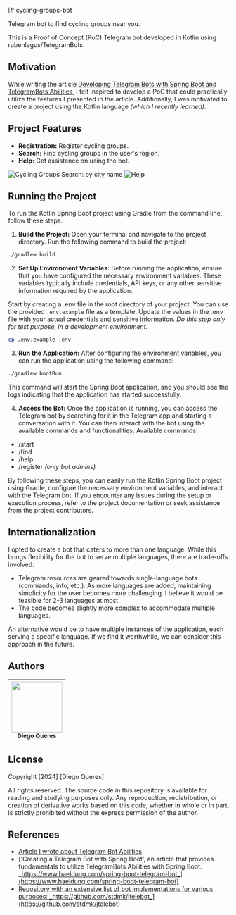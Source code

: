 [# cycling-groups-bot

Telegram bot to find cycling groups near you.

This is a Proof of Concept (PoC) Telegram bot developed in Kotlin using rubenlagus/TelegramBots.

## Motivation

While writing the article [Developing Telegram Bots with Spring Boot and TelegramBots Abilities](#), I felt inspired to develop a PoC that could practically utilize the features I presented in the article. Additionally, I was motivated to create a project using the Kotlin language _(which I recently learned)_.

## Project Features

- **Registration:** Register cycling groups.
- **Search:** Find cycling groups in the user's region.
- **Help:** Get assistance on using the bot.

![Cycling Groups Search: by city name](doc/imgs/Screenrecorder-2024-06-08-18-32-57-500.gif)
![Help](doc/imgs/Screenrecorder-2024-06-08-18-29-14-374.gif)

## Running the Project

To run the Kotlin Spring Boot project using Gradle from the command line, follow these steps:

1. **Build the Project:**
Open your terminal and navigate to the project directory.
Run the following command to build the project:
```bash
./gradlew build
```
2. **Set Up Environment Variables:**
Before running the application, ensure that you have configured the necessary environment variables. These variables typically include credentials, API keys, or any other sensitive information required by the application.

Start by creating a .env file in the root directory of your project. You can use the provided `.env.example` file as a template. Update the values in the .env file with your actual credentials and sensitive information. _Do this step only for test purpose, in a development environment._
```bash
cp .env.example .env
```
3. **Run the Application:**
After configuring the environment variables, you can run the application using the following command:
```bash
./gradlew bootRun
```
This command will start the Spring Boot application, and you should see the logs indicating that the application has started successfully.

4. **Access the Bot:**
Once the application is running, you can access the Telegram bot by searching for it in the Telegram app and starting a conversation with it. You can then interact with the bot using the available commands and functionalities.
Available commands:
- /start
- /find
- /help
- /register _(only bot admins)_

By following these steps, you can easily run the Kotlin Spring Boot project using Gradle, configure the necessary environment variables, and interact with the Telegram bot. If you encounter any issues during the setup or execution process, refer to the project documentation or seek assistance from the project contributors.

## Internationalization

I opted to create a bot that caters to more than one language. While this brings flexibility for the bot to serve multiple languages, there are trade-offs involved:
- Telegram resources are geared towards single-language bots (commands, info, etc.). As more languages are added, maintaining simplicity for the user becomes more challenging. I believe it would be feasible for 2-3 languages at most.
- The code becomes slightly more complex to accommodate multiple languages.

An alternative would be to have multiple instances of the application, each serving a specific language. If we find it worthwhile, we can consider this approach in the future.

## Authors

| [<img loading="lazy" src="https://avatars.githubusercontent.com/u/2144655?v=4" width=115><br><sub>Diego Queres</sub>](https://github.com/diegoqueres) |
| :---: |

## License

Copyright [2024] [Diego Queres]

All rights reserved. The source code in this repository is available for reading and studying purposes only. Any reproduction, redistribution, or creation of derivative works based on this code, whether in whole or in part, is strictly prohibited without the express permission of the author.

## References
* [Article I wrote about Telegram Bot Abilities](https://medium.com/@diegoqueres81/desenvolvendo-bots-para-telegram-com-spring-boot-e-telegrambots-abilities-5270e574423d)
* ['Creating a Telegram Bot with Spring Boot', an article that provides fundamentals to utilize TelegramBots Abilities with Spring Boot: _https://www.baeldung.com/spring-boot-telegram-bot_](https://www.baeldung.com/spring-boot-telegram-bot)
* [Repository with an extensive list of bot implementations for various purposes: _https://github.com/stdmk/jtelebot_](https://github.com/stdmk/jtelebot)
]()